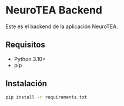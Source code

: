# NeuroTEA Backend

Este es el backend de la aplicación NeuroTEA.

## Requisitos
- Python 3.10+
- pip

## Instalación
```bash
pip install -r requirements.txt
